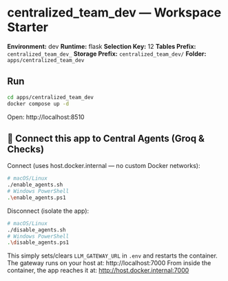 # centralized_team_dev — Workspace Starter

**Environment:** dev
**Runtime:** flask
**Selection Key:** 12
**Tables Prefix:** `centralized_team_dev_`
**Storage Prefix:** `centralized_team_dev/`
**Folder:** `apps/centralized_team_dev`

## Run
```bash
cd apps/centralized_team_dev
docker compose up -d
```
Open: http://localhost:8510

## 🔌 Connect this app to Central Agents (Groq & Checks)

Connect (uses host.docker.internal — no custom Docker networks):
```bash
# macOS/Linux
./enable_agents.sh
# Windows PowerShell
.\enable_agents.ps1
```

Disconnect (isolate the app):
```bash
# macOS/Linux
./disable_agents.sh
# Windows PowerShell
.\disable_agents.ps1
```

This simply sets/clears `LLM_GATEWAY_URL` in `.env` and restarts the container.
The gateway runs on your host at: http://localhost:7000
From inside the container, the app reaches it at: http://host.docker.internal:7000

